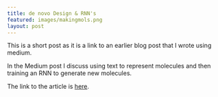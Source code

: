 ```yaml
---
title: de novo Design & RNN's
featured: images/makingmols.png
layout: post
---
```


<p>This is a short post as it is a link to an earlier blog post that I wrote using medium.</p>

<p>In the Medium post I discuss using text to represent molecules and then training an RNN to generate new molecules.</p>

<p>The link to the article is <a href="https://medium.com/@nf508/de-novo-design-without-the-chemistry-d183e8a9f150#.ht9t2ydk4">here</a>.</p>


